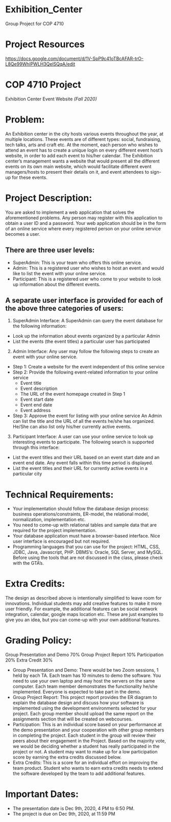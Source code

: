 # Exhibition_Center
Group Project for COP 4710

# Project Resources
https://docs.google.com/document/d/1V-SpP9c41oTBcAFAR-trO-L8Qe99WhIPWLH3QelSQqA/edit


# COP 4710 Project
Exhibition Center Event Website
*(Fall 2020)*

# Problem:
An Exhibition center in the city hosts various events throughout the year, at multiple locations. These events are of different types: social, fundraising, tech talks, arts and craft etc. At the moment, each person who wishes to attend an event has to create a unique login on every different event host’s website, in order to add each event to his/her calendar. The Exhibition center’s management wants a website that would present all the different events on its own main website, which would facilitate different event managers/hosts to present their details on it, and event attendees to sign-up for these events.

# Project Description:
You are asked to implement a web application that solves the aforementioned problems. Any person may register with this application to obtain a user ID and a password. Your web application should be in the form of an online service where every registered person on your online service becomes a user.

## There are three user levels:
* SuperAdmin: This is your team who offers this online service.
* Admin: This is a registered user who wishes to host an event and would like to list the event with your online service.
* Participant: This is a registered user who come to your website to look up information about the
different events.

## A separate user interface is provided for each of the above three categories of users:
1) SuperAdmin Interface: A SuperAdmin can query the event database for the following
information:
* Look up the information about events organized by a particular Admin
* List the events (the event titles) a particular user has participated
2) Admin Interface: Any user may follow the following steps to create an event with your online
service.
* Step 1: Create a website for the event independent of this online service
* Step 2: Provide the following event-related information to your online service
  * Event title
  * Event description
  * The URL of the event homepage created in Step 1
  * Event start date
  * Event end date
  * Event address
* Step 3: Approve the event for listing with your online service
An Admin can list the title and the URL of all the events he/she has organized. He/She can also list only his/her currently active events.
3) Participant Interface: A user can use your online service to look up interesting events to participate. The following search is supported through this interface:
* List the event titles and their URL based on an event start date and an event end date. Any event falls within this time period is displayed.
* List the event titles and their URL for currently active events in a particular city

# Technical Requirements:
* Your implementation should follow the database design process: business operations/constraints, ER-model, the relational model, normalization, implementation etc.
* You need to come-up with relational tables and sample data that are required for the project implementation.
* Your database application must have a browser-based interface. Nice user interface is encouraged but not required.
* Programming languages that you can use for the project: HTML, CSS, JDBC, Java, Javascript, PHP. DBMS’s: Oracle, SQL Server, and MySQL. Before using the tools that are not discussed in the class, please check with the GTA’s.

# Extra Credits: 
The design as described above is intentionally simplified to leave room for innovations. Individual students may add creative features to make it more user friendly. For example, the additional features can be social network integration, calendar, google maps location etc. These are just examples to give you an idea, but you can come-up with your own additional features.

# Grading Policy:
Group Presentation and Demo 70%
Group Project Report 10%
Participation 20%
Extra Credit 30%
* Group Presentation and Demo: There would be two Zoom sessions, 1 held by each TA. Each team has 10 minutes to demo the software. You need to use your own laptop and may host the servers on the same computer. Each team member demonstrates the functionality he/she implemented. Everyone is expected to take part in the demo.
* Group Project Report: This project report provides the ER diagram to explain the database design and discuss how your software is implemented using the development environments selected for your project. Each group member should upload the same report on the assignments section that will be created on webcourses.
* Participation: This is an individual score based on your performance at the demo presentation and your cooperation with other group members in completing the project. Each student in the group will review their peers about their engagement in the Project. Based on the majority vote, we would be deciding whether a student has really participated in the  project or not. A student may want to make up for a low participation score by earning the extra credits discussed below.
* Extra Credits: This is a score for an individual effort on improving the team product. Student who wants to earn extra credits needs to extend the software developed by the team to add additional features.

# Important Dates:
* The presentation date is Dec 9th, 2020, 4 PM to 6:50 PM.
* The project is due on Dec 9th, 2020, at 11:59 PM
